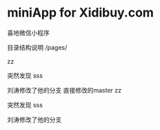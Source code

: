 # miniApp for Xidibuy.com
喜地微信小程序

目录结构说明
/pages/

zz
  
突然发现
sss


刘涛修改了他的分支
直接修改的master
zz
  
突然发现
sss

刘涛修改了他的分支

